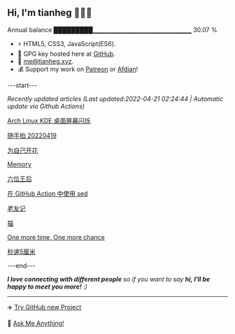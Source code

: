 
<h2>Hi, I'm tianheg 👋👨‍💻</h2>

Annual balance    █████████▁▁▁▁▁▁▁▁▁▁▁▁▁▁▁▁▁▁▁▁▁   30.07 %

- ⚡ HTML5, CSS3, JavaScript(ES6).
- 🔑 GPG key hosted here at [GitHub](https://github.com/tianheg.gpg).
- :email: [me@tianheg.xyz](mailto:me@tianheg.xyz).
- 💰 Support my work on [Patreon](https://www.patreon.com/tianheg) or [Afdian](https://afdian.net/@tianheg)!

---start---

*Recently updated articles (Last updated:2022-04-21 02:24:44 | Automatic update via Github Actions)*

[Arch Linux KDE 桌面屏幕闪烁](https://www.yidajiabei.xyz/posts/arch-linux-screen-flickering/)

[随手拍 20220419](https://www.yidajiabei.xyz/posts/photos-2022-04-19/)

[为自己开花](https://www.yidajiabei.xyz/posts/bloom-for-myself/)

[Memory](https://www.yidajiabei.xyz/posts/memory/)

[六位王后](https://www.yidajiabei.xyz/posts/six-the-musical/)

[在 GitHub Action 中使用 sed](https://www.yidajiabei.xyz/posts/sed-github-action/)

[老友记](https://www.yidajiabei.xyz/posts/friends/)

[猫](https://www.yidajiabei.xyz/posts/the-cats/)

[One more time, One more chance](https://www.yidajiabei.xyz/posts/one-more-time-one-more-chance/)

[秒速5厘米](https://www.yidajiabei.xyz/posts/5-centimeters-per-second/)

---end---

<em><b>I love connecting with different people</b> so if you want to say <b>hi, I'll be happy to meet you more!</b> :)</em>

---

✈️ [Try GitHub new Project](https://github.com/users/tianheg/projects/2)

💬 [Ask Me Anything!](https://github.com/tianheg/tianheg/discussions)
